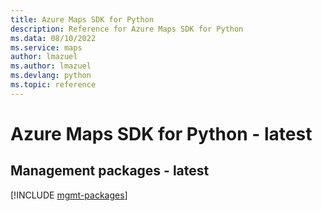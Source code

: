 ```yaml
---
title: Azure Maps SDK for Python
description: Reference for Azure Maps SDK for Python
ms.data: 08/10/2022
ms.service: maps
author: lmazuel
ms.author: lmazuel
ms.devlang: python
ms.topic: reference
---
```

# Azure Maps SDK for Python - latest

## Management packages - latest
[!INCLUDE [mgmt-packages](maps-mgmt-index.md)]